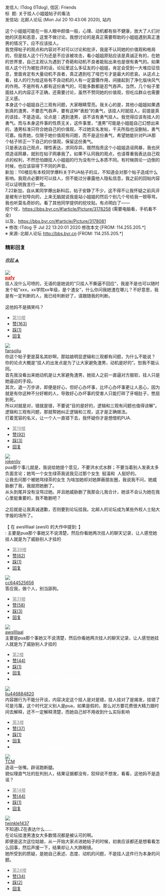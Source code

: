 <div class="a-content-wrap">发信人: ITdog (ITdog), 信区: Friends<br>标&nbsp;&nbsp;题: 关于挂人小姐姐帖子的看法<br>发信站: 北邮人论坛 (Mon Jul 20 10:43:06 2020), 站内<br><br>这个小姐姐可能在一些人眼中颜值一般，心理、动机都有些不健康，放大了人们对她的厌恶和恶意，这里不做讨论。我想讨论的是真正需要帮助的小姐姐遇到真正渣男的情况下，应不应该挂人。<br>我觉得帖子的观点和内容对不对可以讨论和批评，我是不认同她的价值观和格局的，但是挂人这个行为还是不应该被攻击，看小姐姐原贴应该是真诚正有的，在她的世界里，自己主观认为遇到了奇葩和动机不良者能贴出来也是很有勇气的。如果挂人这个行为被批评的话，论坛里这么多征友的小姐姐，肯定会受到一大堆应征信息，里面肯定有大量动机不良者，真正遇到吃了哑巴亏才是最大的悲哀。从这点上看，挂人的行为给这些有不良动机的人有一定震慑作用，间接起到了净化版块风气的作用。不是所有人都有这份勇气的，可能多数都是忍气吞声。当然，几个帖子里面挂人的内容正不正确，还需要讨论，虽然不赞同她的价值观，但吃瓜群众也需要正义感。<br>本身这个小姐姐自己三观有问题，大家眼睛雪亮。我关心的是，其他小姐姐如果遇到真的渣男，不要忍气吞声，要有这种“表脸”的勇气，该挂人时就挂人，前提是真的该挂，不是造谣。论点是：遇到渣男，该不该有勇气挂人。我觉得应该有挂人的勇气。而与本身这件事的性质无关，这件事里，“渣男”可能是小姐姐自己幻想出来的，渣男标准只符合她自己的价值观，不过她实名发帖，千夫所指也没删帖，勇气可嘉。指责她，仅限于她价值观有问题，而不是这份勇气，希望她能针对PUA那个帖子矫正一下自己的价值观，保留这份勇气。<br>只是表达自己观点，理性表达，求同存异。既然指责这个小姐姐造谣网暴，我也厌烦造谣网暴，就别在帖子网暴我了。如果不认同我的观点，也请尊重我表达自己观点的权利，不然恐怕跟挂人小姐姐的行为没有什么本质不同。有时候舆论一边倒的时候，也应该容得下不同的声音。<br>新加：110楼后有本校同学爆料关于PUA帖子的瓜，不知道会对那个帖子造成什么影响。我观点必要时可以挂人，但不能过分暴露他人隐私信息，我之前的回帖内容可以证明我言行一致。<br>7.22新加，自从某同学爆出新料后，帖子安静了不少，这不得不让我怀疑之前风评是被有计划导向的，上来无脑就说我是站小姐姐的然后个别几个号给我一顿辱骂，我也听莫名奇妙的。看了其他同学提供的挖坟贴，有点明白了——<br>挖个坟，<a target="_blank" href="https://bbs.byr.cn/#!article/Picture/3178258">https://bbs.byr.cn/#!article/Picture/3178258</a> (需要电脑看，手机看不全)<br>以及，<a target="_blank" href="https://bbs.byr.cn/#!article/Picture/3178081">https://bbs.byr.cn/#!article/Picture/3178081</a><br><font class="f006">※ 修改:·ITdog 于 Jul 22 13:20:01 2020 修改本文·[FROM: 114.255.205.*]</font><font class="f000"><br></font><font class="f000"></font><font class="f005">※ 来源:·北邮人论坛 <a target="_blank" href="http://bbs.byr.cn">http://bbs.byr.cn</a>·[FROM: 114.255.205.*]</font><font class="f000"><br></font><div id="nice_view" class="corner" style="margin:0;display:block"><div class="a-nice-comment-divline"><h3><span>精彩回复</span></h3><h5><a class="a-func-toggle" style="color:#555;" href="#">收起 ▲</a></h5></div><div class="a-nice-comment"><div class="a-nice-comment-item"><a class="a-nice-comment-face" href="/user/query/pafy"><img src="https://bbs.byr.cn/img/face_default_m.jpg"></a><div class="a-nice-comment-cell"><div class="a-nice-comment-id"><a href="/user/query/pafy"><strong style="color:red;">pafy</strong></a></div><div class="a-nice-comment-content">挂人没什么可喷的，无语的是她说的”只挂人不撕逼不回应“，我是不是也可以随时发个帖”xxx，xx学院xx年级，是个渣女“，什么你问我她渣在哪儿？不好意思，我是有一定判断的人，我已经判断好了，请跟随我的判断。<br><br>这他妈不是搞笑吗？</div><div><ul class="a-func a-nice-comment-func"><li><a class="a-nice-comment-floor" style="color:#888;" title="点击跳转" href="/article/Friends/1966523?s=1966549">第10楼</a></li><li><a href="/article/Friends/ajax_voteup/1966549.json" class="a-func-like" id="like_list1966549"><samp class="ico-pos-zaninactive" id="icon_like_list1966549"></samp>赞(163)</a></li><li><a href="/article/Friends/ajax_votedown/1966549.json" id="listCai1966549" class="a-func-cai"><samp class="ico-pos-caiinactive" id="icon_list_cai1966549"></samp>踩(1)</a></li><li><samp class="ico-pos-reply"></samp><a href="/article/Friends/post/1966549" class="a-post">回复</a></li></ul></div></div></div><div class="a-nice-comment-item"><a class="a-nice-comment-face" href="/user/query/fansoliu"><img src="https://bbs.byr.cn/uploadFace/F/fansoliu.7891.jpg"></a><div class="a-nice-comment-cell"><div class="a-nice-comment-id"><a href="/user/query/fansoliu">fansoliu</a></div><div class="a-nice-comment-content">你这个帖子更是莫名其妙啊，那姑娘明显逻辑和三观都有问题，为什么不能说？<br>你的论点大概是“挂人的出发点是为了让大家避免渣男，动机是好的”。恕我不能认同。<br>首先我没看出来她动机是让大家避免渣男，她挂人之前一直逼对方服软，挂人只是她逼迫的手段。<br>其次，退一万步讲，即便是好心，但好心办坏事，比坏心办坏事更让人恶心，因为就是有你这种不分好赖的人，导致好心办坏事的受害人只能打碎了牙咽肚子，憋屈到死。<br>所以对就是对，错就是错，不要说“目的是好的，逻辑和三观有问题也值得谅解”。<br>逻辑和三观有问题，那就帮她纠正逻辑和三观，这才是正确做法。<br>打着宽容的名义，让一个人一直错下去，我怀疑你才是想借机PUA.</div><div><ul class="a-func a-nice-comment-func"><li><a class="a-nice-comment-floor" style="color:#888;" title="点击跳转" href="/article/Friends/1966523?s=1966583">第19楼</a></li><li><a href="/article/Friends/ajax_voteup/1966583.json" class="a-func-like" id="like_list1966583"><samp class="ico-pos-zaninactive" id="icon_like_list1966583"></samp>赞(92)</a></li><li><a href="/article/Friends/ajax_votedown/1966583.json" id="listCai1966583" class="a-func-cai"><samp class="ico-pos-caiinactive" id="icon_list_cai1966583"></samp>踩(3)</a></li><li><samp class="ico-pos-reply"></samp><a href="/article/Friends/post/1966583" class="a-post">回复</a></li></ul></div></div></div><div class="a-nice-comment-item"><a class="a-nice-comment-face" href="/user/query/jokenliv"><img src="https://bbs.byr.cn/uploadFace/J/jokenliv.6293.jpg"></a><div class="a-nice-comment-cell"><div class="a-nice-comment-id"><a href="/user/query/jokenliv">jokenliv</a></div><div class="a-nice-comment-content">pua那个事儿就是，我说给她提个意见，不要洪水式水群；不要当着别人发表太多负面言论；她骂一个女生绿茶我说我见过那个女生&nbsp;&nbsp;挺温和&nbsp;&nbsp;人挺好的。<br>让我去问那个被她骂绿茶的女生 为啥加她却对她屏蔽朋友圈，我说我不问，她威胁删了我，我就把她删了。<br>从头到尾并没有没骂过她。并且她威胁删了我那会儿我合计，她该不会认为她在我心里挺重要的，我不敢删吧？<br><br>之后就是让我真诚道歉，否则要到论坛挂我。北邮人的论坛成为某些外校人士贴大字报的场所了。<br><br>【 在 awsllllaal (awsll) 的大作中提到: 】<br>: 主要是pua那个事她又不说清楚，然后你看她两次挂人的聊天记录，让人感觉她挂人就是为了威胁别人才挂的</div><div><ul class="a-func a-nice-comment-func"><li><a class="a-nice-comment-floor" style="color:#888;" title="点击跳转" href="/article/Friends/1966523?s=1966672">第39楼</a></li><li><a href="/article/Friends/ajax_voteup/1966672.json" class="a-func-like" id="like_list1966672"><samp class="ico-pos-zaninactive" id="icon_like_list1966672"></samp>赞(62)</a></li><li><a href="/article/Friends/ajax_votedown/1966672.json" id="listCai1966672" class="a-func-cai"><samp class="ico-pos-caiinactive" id="icon_list_cai1966672"></samp>踩(1)</a></li><li><samp class="ico-pos-reply"></samp><a href="/article/Friends/post/1966672" class="a-post">回复</a></li></ul></div></div></div><div class="a-nice-comment-item"><a class="a-nice-comment-face" href="/user/query/cc644525656"><img src="https://bbs.byr.cn/uploadFace/C/cc644525656.9989.jpg"></a><div class="a-nice-comment-cell"><div class="a-nice-comment-id"><a href="/user/query/cc644525656">cc644525656</a></div><div class="a-nice-comment-content">答应我，做个人，别当舔狗。</div><div><ul class="a-func a-nice-comment-func"><li><a class="a-nice-comment-floor" style="color:#888;" title="点击跳转" href="/article/Friends/1966523?s=1966661">第31楼</a></li><li><a href="/article/Friends/ajax_voteup/1966661.json" class="a-func-like" id="like_list1966661"><samp class="ico-pos-zaninactive" id="icon_like_list1966661"></samp>赞(58)</a></li><li><a href="/article/Friends/ajax_votedown/1966661.json" id="listCai1966661" class="a-func-cai"><samp class="ico-pos-caiinactive" id="icon_list_cai1966661"></samp>踩(3)</a></li><li><samp class="ico-pos-reply"></samp><a href="/article/Friends/post/1966661" class="a-post">回复</a></li></ul></div></div></div><div class="a-nice-comment-item"><a class="a-nice-comment-face" href="/user/query/awsllllaal"><img src="https://bbs.byr.cn/uploadFace/A/awsllllaal.727.jpg"></a><div class="a-nice-comment-cell"><div class="a-nice-comment-id"><a href="/user/query/awsllllaal">awsllllaal</a></div><div class="a-nice-comment-content">主要是pua那个事她又不说清楚，然后你看她两次挂人的聊天记录，让人感觉她挂人就是为了威胁别人才挂的</div><div><ul class="a-func a-nice-comment-func"><li><a class="a-nice-comment-floor" style="color:#888;" title="点击跳转" href="/article/Friends/1966523?s=1966531">第2楼</a></li><li><a href="/article/Friends/ajax_voteup/1966531.json" class="a-func-like" id="like_list1966531"><samp class="ico-pos-zaninactive" id="icon_like_list1966531"></samp>赞(44)</a></li><li><a href="/article/Friends/ajax_votedown/1966531.json" id="listCai1966531" class="a-func-cai"><samp class="ico-pos-caiinactive" id="icon_list_cai1966531"></samp>踩(1)</a></li><li><samp class="ico-pos-reply"></samp><a href="/article/Friends/post/1966531" class="a-post">回复</a></li><li><a href="#" style="color:white;margin:0px 50px;">我猜着了开头，但我猜不中这结局。1/10</a></li></ul></div></div></div><div class="a-nice-comment-item"><a class="a-nice-comment-face" href="/user/query/liu446884820"><img src="https://bbs.byr.cn/img/face_default_m.jpg"></a><div class="a-nice-comment-cell"><div class="a-nice-comment-id"><a href="/user/query/liu446884820">liu446884820</a></div><div class="a-nice-comment-content">内容跟行为不能分开谈，内容决定这个挂人是对是错，挂人挂对了是揭发，挂错了可是污蔑，这个时代定义别人是pua，如果是假的，那么对方要花费很大精力跟时间去解释，还不一定解释清楚，而她自己却不用收到什么实际影响</div><div><ul class="a-func a-nice-comment-func"><li><a class="a-nice-comment-floor" style="color:#888;" title="点击跳转" href="/article/Friends/1966523?s=1966534">第3楼</a></li><li><a href="/article/Friends/ajax_voteup/1966534.json" class="a-func-like" id="like_list1966534"><samp class="ico-pos-zaninactive" id="icon_like_list1966534"></samp>赞(37)</a></li><li><a href="/article/Friends/ajax_votedown/1966534.json" id="listCai1966534" class="a-func-cai"><samp class="ico-pos-caiinactive" id="icon_list_cai1966534"></samp>踩(1)</a></li><li><samp class="ico-pos-reply"></samp><a href="/article/Friends/post/1966534" class="a-post">回复</a></li><li><a href="#" style="color:white;margin:0px 50px;">对不起，我是警察。 3/10</a></li></ul></div></div></div><div class="a-nice-comment-item"><a class="a-nice-comment-face" href="/user/query/TCM"><img src="https://bbs.byr.cn/uploadFace/T/TCM.9556.jpg"></a><div class="a-nice-comment-cell"><div class="a-nice-comment-id"><a href="/user/query/TCM">TCM</a></div><div class="a-nice-comment-content">造谣一张嘴，辟谣跑断腿。<br>貌似理直气壮的批判别人，结果证据都没有，狡辩说不想发，看看，这他妈不是造谣？</div><div><ul class="a-func a-nice-comment-func"><li><a class="a-nice-comment-floor" style="color:#888;" title="点击跳转" href="/article/Friends/1966523?s=1966560">第14楼</a></li><li><a href="/article/Friends/ajax_voteup/1966560.json" class="a-func-like" id="like_list1966560"><samp class="ico-pos-zaninactive" id="icon_like_list1966560"></samp>赞(44)</a></li><li><a href="/article/Friends/ajax_votedown/1966560.json" id="listCai1966560" class="a-func-cai"><samp class="ico-pos-caiinactive" id="icon_list_cai1966560"></samp>踩(1)</a></li><li><samp class="ico-pos-reply"></samp><a href="/article/Friends/post/1966560" class="a-post">回复</a></li></ul></div></div></div><div class="a-nice-comment-item"><a class="a-nice-comment-face" href="/user/query/twinkle1437"><img src="https://bbs.byr.cn/uploadFace/T/twinkle1437.8749.jpg"></a><div class="a-nice-comment-cell"><div class="a-nice-comment-id"><a href="/user/query/twinkle1437">twinkle1437</a></div><div class="a-nice-comment-content">不知道LZ在表达什么……<br>在论坛挂渣男渣女大多数情况都是被认可的啊。<br>即便是这次这位姑娘，从一开始大家点进她帖子的时候，初衷应该都还是想看看怎么回事，然后声援一下，结果却让人大跌眼镜。<br>她所受到的质疑，是她自己表述、态度、动机的问题，不是挂人这件行为本身的问题。</div><div><ul class="a-func a-nice-comment-func"><li><a class="a-nice-comment-floor" style="color:#888;" title="点击跳转" href="/article/Friends/1966523?s=1966596">第24楼</a></li><li><a href="/article/Friends/ajax_voteup/1966596.json" class="a-func-like" id="like_list1966596"><samp class="ico-pos-zaninactive" id="icon_like_list1966596"></samp>赞(34)</a></li><li><a href="/article/Friends/ajax_votedown/1966596.json" id="listCai1966596" class="a-func-cai"><samp class="ico-pos-caiinactive" id="icon_list_cai1966596"></samp>踩(2)</a></li><li><samp class="ico-pos-reply"></samp><a href="/article/Friends/post/1966596" class="a-post">回复</a></li></ul></div></div></div></div></div><!--成就解锁：彩蛋2号获得！输入魂斗罗秘籍可解锁彩蛋3号。hint： IE 0=A  1=B--来自bbs.byr.cn----></div>